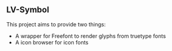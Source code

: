 LV-Symbol
---------

This project aims to provide two things:
- A wrapper for Freefont to render glyphs from truetype fonts
- A icon browser for icon fonts

